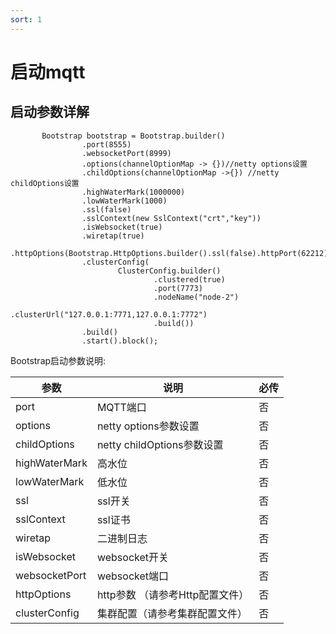 ```yaml
---
sort: 1
---
```


# 启动mqtt

## 启动参数详解

```
       Bootstrap bootstrap = Bootstrap.builder()
                .port(8555)
                .websocketPort(8999)
                .options(channelOptionMap -> {})//netty options设置
                .childOptions(channelOptionMap ->{}) //netty childOptions设置
                .highWaterMark(1000000)
                .lowWaterMark(1000)
                .ssl(false)
                .sslContext(new SslContext("crt","key"))
                .isWebsocket(true)
                .wiretap(true)
                .httpOptions(Bootstrap.HttpOptions.builder().ssl(false).httpPort(62212).accessLog(true).build())
                .clusterConfig(
                        ClusterConfig.builder()
                                .clustered(true)
                                .port(7773)
                                .nodeName("node-2")
                                .clusterUrl("127.0.0.1:7771,127.0.0.1:7772")
                                .build())
                .build()
                .start().block();
```

Bootstrap启动参数说明:

|  参数   | 说明  | 必传  |
|  ----  | ----  |----  |
| port  | MQTT端口 |否 |
| options  | netty options参数设置 |否 |
| childOptions  | netty childOptions参数设置 |否 |
| highWaterMark  | 高水位 |否 |
| lowWaterMark  | 低水位 |否 |
| ssl  | ssl开关 |否 |
| sslContext  | ssl证书 |否|
| wiretap  | 二进制日志 |否
| isWebsocket  | websocket开关 |否
| websocketPort  | websocket端口 |否 |
| httpOptions  | http参数 （请参考Http配置文件）|否 |
| clusterConfig  | 集群配置（请参考集群配置文件） |否 |


